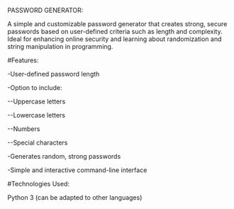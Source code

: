 PASSWORD GENERATOR:

A simple and customizable password generator that creates strong, secure passwords based on user-defined criteria such as length and complexity. Ideal for enhancing online security and learning about randomization and string manipulation in programming.

#Features:

-User-defined password length

-Option to include:

--Uppercase letters

--Lowercase letters

--Numbers

--Special characters

-Generates random, strong passwords

-Simple and interactive command-line interface

#Technologies Used:

Python 3 (can be adapted to other languages)
